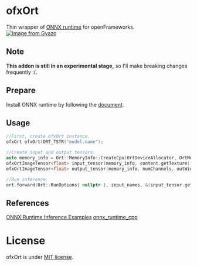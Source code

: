 # ofxOrt
Thin wrapper of [ONNX runtime](https://onnxruntime.ai/) for openFrameworks.<br >
[![Image from Gyazo](https://i.gyazo.com/56963392300c548b3499d25184385e7e.gif)](https://gyazo.com/56963392300c548b3499d25184385e7e)
## Note
**This addon is still in an experimental stage,** so I'll make breaking changes frequently :(.

## Prepare 
Install ONNX runtime by following the [document](https://onnxruntime.ai/docs/how-to/install.html).

## Usage
```C++
//First, create ofxOrt instance.
ofxOrt ofxOrt(ORT_TSTR("model.name");

//Create input and output tensors.
auto memory_info = Ort::MemoryInfo::CreateCpu(OrtDeviceAllocator, OrtMemTypeCPU);
ofxOrtImageTensor<float> input_tensor(memory_info, content.getTexture());
ofxOrtImageTensor<float> output_tensor(memory_info, numChannels, outWidth, outHeight, true);

//Run inference.
ort.forward(Ort::RunOptions{ nullptr }, input_names, &(input_tensor.getTensor()), 1, output_names, &(output_tensor.getTensor()), 1);
```


## References
[ONNX Runtime Inference Examples](https://github.com/microsoft/onnxruntime-inference-examples)
[onnx_runtime_cpp](https://github.com/xmba15/onnx_runtime_cpp)
 
# License 
ofxOrt is under [MIT license](https://en.wikipedia.org/wiki/MIT_License).